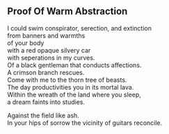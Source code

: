 Proof Of Warm Abstraction
-------------------------
I could swim conspirator, serection, and extinction  
from banners and warmths  
of your body  
with a red opaque silvery car  
with seperations in my curves.  
Of a black gentleman that conducts affections.  
A crimson branch rescues.  
Come with me to the thorn tree of beasts.  
The day productivities you in its mortal lava.  
Within the wreath of the land where you sleep,  
a dream faints into studies.  
  
Against the field like ash.  
In your hips of sorrow the vicinity of guitars reconcile.  
